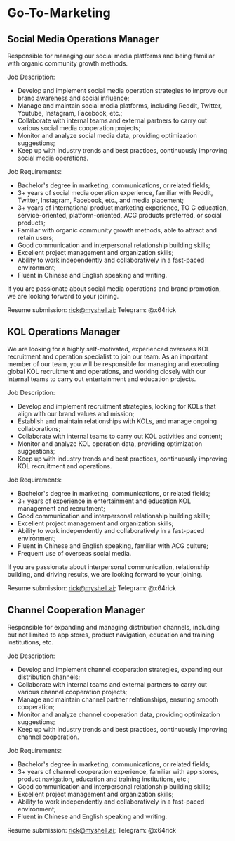 # Go-To-Marketing

## Social Media Operations Manager

Responsible for managing our social media platforms and being familiar with organic community growth methods.

Job Description:

* Develop and implement social media operation strategies to improve our brand awareness and social influence;
* Manage and maintain social media platforms, including Reddit, Twitter, Youtube, Instagram, Facebook, etc.;
* Collaborate with internal teams and external partners to carry out various social media cooperation projects;
* Monitor and analyze social media data, providing optimization suggestions;
* Keep up with industry trends and best practices, continuously improving social media operations.

Job Requirements:

* Bachelor's degree in marketing, communications, or related fields;
* 3+ years of social media operation experience, familiar with Reddit, Twitter, Instagram, Facebook, etc., and media placement;
* 3+ years of international product marketing experience, TO C education, service-oriented, platform-oriented, ACG products preferred, or social products;
* Familiar with organic community growth methods, able to attract and retain users;
* Good communication and interpersonal relationship building skills;
* Excellent project management and organization skills;
* Ability to work independently and collaboratively in a fast-paced environment;
* Fluent in Chinese and English speaking and writing.

If you are passionate about social media operations and brand promotion, we are looking forward to your joining.

Resume submission: rick@myshell.ai; Telegram: @x64rick

## KOL Operations Manager

We are looking for a highly self-motivated, experienced overseas KOL recruitment and operation specialist to join our team. As an important member of our team, you will be responsible for managing and executing global KOL recruitment and operations, and working closely with our internal teams to carry out entertainment and education projects.

Job Description:

* Develop and implement recruitment strategies, looking for KOLs that align with our brand values and mission;
* Establish and maintain relationships with KOLs, and manage ongoing collaborations;
* Collaborate with internal teams to carry out KOL activities and content;
* Monitor and analyze KOL operation data, providing optimization suggestions;
* Keep up with industry trends and best practices, continuously improving KOL recruitment and operations.

Job Requirements:

* Bachelor's degree in marketing, communications, or related fields;
* 3+ years of experience in entertainment and education KOL management and recruitment;
* Good communication and interpersonal relationship building skills;
* Excellent project management and organization skills;
* Ability to work independently and collaboratively in a fast-paced environment;
* Fluent in Chinese and English speaking, familiar with ACG culture;
* Frequent use of overseas social media.

If you are passionate about interpersonal communication, relationship building, and driving results, we are looking forward to your joining.

Resume submission: rick@myshell.ai; Telegram: @x64rick

## Channel Cooperation Manager

Responsible for expanding and managing distribution channels, including but not limited to app stores, product navigation, education and training institutions, etc.

Job Description:

* Develop and implement channel cooperation strategies, expanding our distribution channels;
* Collaborate with internal teams and external partners to carry out various channel cooperation projects;
* Manage and maintain channel partner relationships, ensuring smooth cooperation;
* Monitor and analyze channel cooperation data, providing optimization suggestions;
* Keep up with industry trends and best practices, continuously improving channel cooperation.

Job Requirements:

* Bachelor's degree in marketing, communications, or related fields;
* 3+ years of channel cooperation experience, familiar with app stores, product navigation, education and training institutions, etc.;
* Good communication and interpersonal relationship building skills;
* Excellent project management and organization skills;
* Ability to work independently and collaboratively in a fast-paced environment;
* Fluent in Chinese and English speaking and writing.

Resume submission: rick@myshell.ai; Telegram: @x64rick